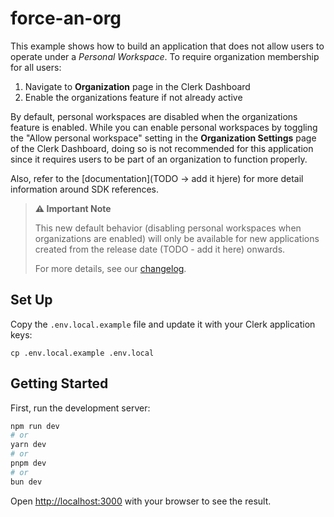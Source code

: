 # force-an-org

This example shows how to build an application that does not allow users to operate under a _Personal Workspace_. To require organization membership for all users:

1. Navigate to **Organization** page in the Clerk Dashboard
1. Enable the organizations feature if not already active

By default, personal workspaces are disabled when the organizations feature is enabled. While you can enable personal workspaces by toggling the "Allow personal workspace" setting in the **Organization Settings** page of the Clerk Dashboard, doing so is not recommended for this application since it requires users to be part of an organization to function properly.

Also, refer to the [documentation](TODO -> add it hjere) for more detail information around SDK references.

> **⚠️ Important Note**
>
> This new default behavior (disabling personal workspaces when organizations are enabled) will only be available for new applications created from the release date (TODO - add it here) onwards.
>
> For more details, see our [changelog](https://clerk.com/docs/changelog).

## Set Up

Copy the `.env.local.example` file and update it with your Clerk application keys:

```
cp .env.local.example .env.local
```

## Getting Started

First, run the development server:

```bash
npm run dev
# or
yarn dev
# or
pnpm dev
# or
bun dev
```

Open [http://localhost:3000](http://localhost:3000) with your browser to see the result.
